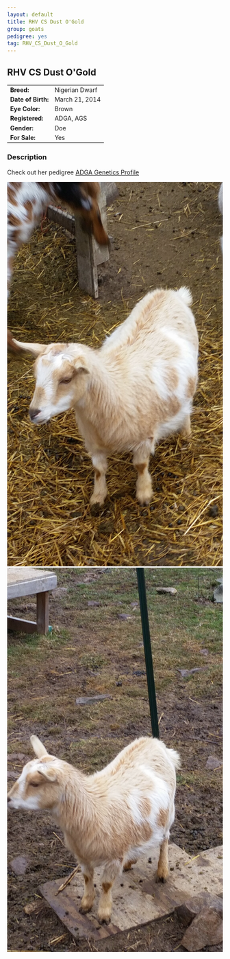 ```yaml
---
layout: default
title: RHV CS Dust O'Gold
group: goats
pedigree: yes
tag: RHV_CS_Dust_O_Gold
---
```


## RHV CS Dust O'Gold
| | |
|:---|:---
|**Breed:**|Nigerian Dwarf
|**Date of Birth:**|March 21, 2014
|**Eye Color:**|Brown
|**Registered:**|ADGA, AGS
|**Gender:**|Doe
|**For Sale:**|Yes

### Description


Check out her pedigree [ADGA Genetics Profile](http://www.adgagenetics.org/GoatDetail.aspx?RegNumber=D001682628)

<img src="/images/goats/RHV_CS_Dust_O_Gold/1.jpg" alt="Image of Dusty" />
<img src="/images/goats/RHV_CS_Dust_O_Gold/2.jpg" alt="Image of Dusty" />


